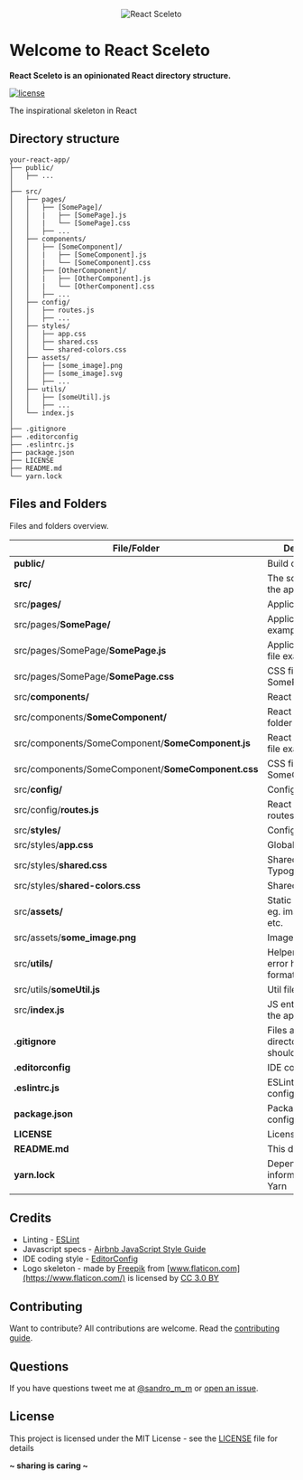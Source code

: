 <p align="center"><img src="http://sandromiguel.com/host/react-sceleto_03.png" alt="React Sceleto" /></p>

# Welcome to React Sceleto

**React Sceleto is an opinionated React directory structure.**

[![license](https://img.shields.io/badge/License-MIT-blue.svg?style=flat)](LICENSE)

The inspirational skeleton in React

## Directory structure

```
your-react-app/
├── public/
│   ├── ...
│
├── src/
│   ├── pages/
│   │   ├── [SomePage]/
│   │   |   ├── [SomePage].js
│   │   |   └── [SomePage].css
│   │   ├── ...
│   ├── components/
│   │   ├── [SomeComponent]/
│   │   |   ├── [SomeComponent].js
│   │   |   └── [SomeComponent].css
│   │   ├── [OtherComponent]/
│   │   |   ├── [OtherComponent].js
│   │   |   └── [OtherComponent].css
│   │   ├── ...
│   ├── config/
│   │   ├── routes.js
│   │   ├── ...
│   ├── styles/
│   │   ├── app.css
│   │   ├── shared.css
│   │   └── shared-colors.css
│   ├── assets/
│   │   ├── [some_image].png
│   │   ├── [some_image].svg
│   │   ├── ...
│   ├── utils/
│   │   ├── [someUtil].js
│   │   ├── ...
│   └── index.js
│
├── .gitignore
├── .editorconfig
├── .eslintrc.js
├── package.json
├── LICENSE
├── README.md
└── yarn.lock
```

## Files and Folders

Files and folders overview.

| File/Folder                                        | Description                                       |
| -------------------------------------------------- | ------------------------------------------------- |
| **public/**                                        | Build output folder                               |
| **src/**                                           | The source code of the application                |
| src/**pages/**                                     | Application pages                                 |
| src/pages/**SomePage/**                            | Application page example                          |
| src/pages/SomePage/**SomePage.js**                 | Application page file example                     |
| src/pages/SomePage/**SomePage.css**                | CSS file for SomePage.js                          |
| src/**components/**                                | React components                                  |
| src/components/**SomeComponent/**                  | React component folder example                    |
| src/components/SomeComponent/**SomeComponent.js**  | React component file example                      |
| src/components/SomeComponent/**SomeComponent.css** | CSS file for SomeComponent.js                     |
| src/**config/**                                    | Configurations                                    |
| src/config/**routes.js**                           | React Router routes                               |
| src/**styles/**                                    | Configurations                                    |
| src/styles/**app.css**                             | Global app styles                                 |
| src/styles/**shared.css**                          | Shared styles (e.g.: Typography)                  |
| src/styles/**shared-colors.css**                   | Shared colors                                     |
| src/**assets/**                                    | Static resources eg. images, pdf, etc.            |
| src/assets/**some_image.png**                      | Image file example                                |
| src/**utils/**                                     | Helper files eg. error handlers, formatters, etc. |
| src/utils/**someUtil.js**                          | Util file example                                 |
| src/**index.js**                                   | JS entry point for the application                |
| **.gitignore**                                     | Files and directories that Git should ignore      |
| **.editorconfig**                                  | IDE coding style                                  |
| **.eslintrc.js**                                   | ESLint configuration                              |
| **package.json**                                   | Package configuration                             |
| **LICENSE**                                        | License document                                  |
| **README.md**                                      | This document                                     |
| **yarn.lock**                                      | Dependencies information for Yarn                 |

## Credits

- Linting - [ESLint](https://eslint.org/)
- Javascript specs - [Airbnb JavaScript Style Guide](https://github.com/airbnb/javascript)
- IDE coding style - [EditorConfig](https://editorconfig.org/)
- Logo skeleton - made by [Freepik](http://www.freepik.com) from [www.flaticon.com](https://www.flaticon.com/) is
  licensed by [CC 3.0 BY](http://creativecommons.org/licenses/by/3.0/)

## Contributing

Want to contribute? All contributions are welcome. Read the [contributing guide](CONTRIBUTING.md).

## Questions

If you have questions tweet me at [@sandro_m_m](https://twitter.com/sandro_m_m) or [open an issue](https://github.com/SandroMiguel/react-sceleto/issues/new).

## License

This project is licensed under the MIT License - see the [LICENSE](LICENSE) file for details

**~ sharing is caring ~**
